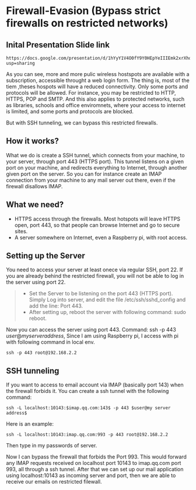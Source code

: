 # Firewall-Evasion (Bypass strict firewalls on restricted networks)

## Inital Presentation Slide link
```
https://docs.google.com/presentation/d/1hYyY1V4O0fY9Y0HEpYeIIIEmk2xrXhqWGCOo9nRjtMM/edit?usp=sharing
```

As you can see, more and more pulic wireless hostspots are available with a subscription, 
accessible throught a web login form. The thing is, most of the tiem ,theses hospots will have
a reduced connectivity. Only some ports and protocols will be allowed. For instance, you may be restricted 
to HTTP, HTTPS, POP and SMTP. And this also applies to protected networks, such as libraries, schools and office 
enviromnets, where your access to internet is limited, and some ports and protocols are blocked. 

But with SSH tunneling, we can bypass this restricted firewalls.

## How it works?

What we do is create a SSH tunnel, which connects from your machine, to your server, through port 443 (HTTPS port). 
This tunnel listens on a given port on your machine, and redirects everything to Internet, through another 
given port on the server. So you can for instance create an IMAP connection from your machine to any mail server 
out there, even if the firewall disallows IMAP.

## What we need?

* HTTPS access through the firewalls. Most hotspots will leave HTTPS open, port 443, so that people can 
browse Internet and go to secure sites.
* A server somewhere on Internet, even a Raspberry pi, with root access.

## Setting up the Server

You need to access your server at least onece via regular SSH, port 22. If you are already behind the 
restricted firewall, you will not be able to log in the server using port 22.

> * Set the Server to be listening on the port 443 (HTTPS port). Simply Log into server, and edit the file /etc/ssh/sshd_config and add the line: Port 443.
> * After setting up, reboot the server with following command: sudo reboot.

Now you can access the server using port 443. Command: ssh -p 443 $user@my server address$, Since I am using Raspberry pi, 
I access with pi with following command in local env.

```
ssh -p 443 root@192.168.2.2
```

## SSH tunneling

If you want to access to email account via IMAP (basically port 143) when the firewall forbids it. You can create 
a ssh tunnel with the following command: 

```
ssh -L localhost:10143:$imap.qq.com:143$ -p 443 $user@my server address$
```

Here is an example: 

```
ssh -L localhost:10143:imap.qq.com:993 -p 443 root@192.168.2.2
```

Then type in my passwords of server. 

Now I can bypass the firewall that forbids the Port 993. This would forward any IMAP requests received on localhost port 
10143 to imap.qq.com port 993, all through a ssh tunnel. After that we can set up our mail application using localhost:10143 as incoming server and port, then we are able to receive our emails on restricted filewall.
